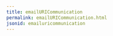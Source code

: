 ```yaml
---
title: emailURICommunication
permalink: emailURICommunication.html
jsonid: emailuricommunication
---
```

